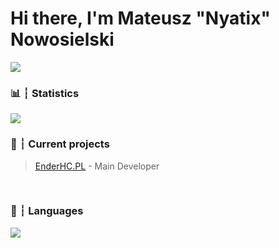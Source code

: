 # Hi there, I'm Mateusz "Nyatix" Nowosielski

<img src="https://discord.c99.nl/widget/theme-1/817394485037105153.png">

###

### 📊 ┆ Statistics

<img align="center" src="https://github-readme-stats.vercel.app/api/?username=iNyatix&show_icons=true&include_all_commits&theme=dracula" />

<br />

### 📌 ┆ Current projects

 > <a href="https://enderhc.pl/">EnderHC.PL</a> - Main Developer

<br />

### 🧠 ┆ Languages

<img align="center" src="https://img.shields.io/badge/java-%23ED8B00.svg?&style=for-the-badge&logo=java&logoColor=white"/>
